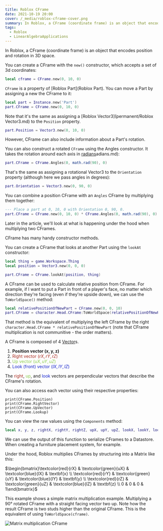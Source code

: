 ```yaml
---
title: Roblox CFrame
date: 2021-10-19 20:00
cover: /_media/roblox-cframe-cover.png
summary: In Roblox, a CFrame (coordinate frame) is an object that encodes position and rotation in 3D space.
tags:
  - Roblox
  - LinearAlgebraApplications
---
```


In Roblox, a CFrame (coordinate frame) is an object that encodes position and rotation in 3D space.

You can create a CFrame with the `new()` constructor, which accepts a set of 3d coordinates:

```lua
local cframe = CFrame.new(0, 10, 0)
```

`CFrame` is a property of [Roblox Part](Roblox Part). You can move a Part by assigning a new the CFrame to it:

```lua
local part = Instance.new('Part')
part.CFrame = CFrame.new(0, 10, 0)
```

Note that it's the same as assigning a [Roblox Vector3](permanent/Roblox Vector3.md) to the `Position` property.

```lua
part.Position = Vector3.new(0, 10, 0)
```

However, CFrame can also include information about a Part's rotation.

You can also construct a rotated `CFrame` using the Angles constructor. It takes the rotation around each axis in [radians](radians.md)adians.md):

```lua
part.CFrame = CFrame.Angles(0, math.rad(90), 0)
```

That's the same as assigning a rotational Vector3 to the `Orientation` property (although here we pass angles in degrees):

```lua
part.Orientation = Vector3.new(0, 90, 0)
```

You can combine a position CFrame with an `Angles` CFrame by multiplying them together:

```lua
--- Place a part at 0, 10, 0 with Orientation 0, 90, 0.
part.CFrame = CFrame.new(0, 10, 0) * CFrame.Angles(0, math.rad(90), 0)
```

Later in the article, we'll look at what is happening under the hood when multiplying two CFrames.

CFrame has many handy constructor methods.

You can create a CFrame that looks at another Part using the `lookAt` constructor:

```lua
local thing = game.Workspace.Thing
local position = Vector3.new(0, 0, 0)

part.CFrame = CFrame.lookAt(position, thing)
```

A CFrame can be used to calculate relative position from CFrame. For example, if I want to put a Part in front of a player's face, no matter which direction they're facing (even if they're upside down), we can use the `ToWorldSpace()` method:

```lua
local relativePositionOfNewPart = CFrame.new(0, 0, 10)
part.CFrame = character.Head.CFrame:ToWorldSpace(relativePositionOfNewPart)
```

That method is the equivalent of multiplying the left CFrame by the right  `character.Head.CFrame * relativePositionOfNewPart` (note that CFrame multiplication is not communitive - the order matters). 

A CFrame is composed of 4 [Vector](permanent/vector.md)s. 

1. <strong>Position vector $(\mathbf{x}, \mathbf{y}, \mathbf{z})$</strong>
2. <font color="#A92C21">Right vector $(rX, rY, rZ)$</font>
3. <font color="#89CC4C">Up vector $(uX, uY, uZ)$</font>
4. <font color="#1220CB">Look (front) vector $(lX, lY, lZ)$</font>

The <font color="#A92C21">right</font>, <font color="#89CC4C">up</font>, and <font color="#1220CB">look</font> vectors are perpendicular vectors that describe the CFrame's rotation.

You can also access each vector using their respective properties:

```
print(CFrame.Position)
print(CFrame.RightVector)
print(CFrame.UpVector)
print(CFrame.Lookup)
```

You can view the raw values using the `Components` method: 

```lua
local x, y, z, rightX, rightY, rightZ, upX, upY, upZ, lookX, lookY, lookZ = cf:Components()
```

We can use the output of this function to serialize CFrames to a Datastore. When creating a furniture placement system, for example.


Under the hood, Roblox multiplies CFrames by structuring into a Matrix like this:

$\begin{bmatrix}\textcolor{red}{rX} & \textcolor{green}{uX} & \textcolor{blue}{lX} & \textbf{x} \\ \textcolor{red}{rY} & \textcolor{green}{uY} & \textcolor{blue}{lY} & \textbf{y} \\ \textcolor{red}{rZ} & \textcolor{green}{uZ} & \textcolor{blue}{lZ} & \textbf{z} \\ 0 & 0 & 0 & 1\end{bmatrix}$


This example shows a simple matrix multiplication example. Multiplying a 90° rotated CFrame with a straight facing vector two up. Note how the result CFrame is two studs higher than the original CFrame. This is the equivalent of using `ToWorldSpace(cframe)`.

![Matrix multiplication CFrame](/_media/cframes-matrix-multiplication-cover.gif)